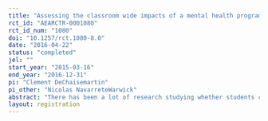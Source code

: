 ```yaml
---
title: "Assessing the classroom wide impacts of a mental health program for disruptive students. "
rct_id: "AEARCTR-0001080"
rct_id_num: "1080"
doi: "10.1257/rct.1080-8.0"
date: "2016-04-22"
status: "completed"
jel: ""
start_year: "2015-03-16"
end_year: "2016-12-31"
pi: "Clement DeChaisemartin"
pi_other: "Nicolas NavarreteWarwick"
abstract: "There has been a lot of research studying whether students can benefit from being exposed to cognitively more able peers. On the other hand, there has been much less research studying whether students can be hampered by disruptive peers. In this study we measure the effects of "Habilidades para la vida", a program aiming to improve the classroom behaviour of the most disruptive students in 2nd grade in Chile. We will study the effects of this program on disruptive students, on their teachers, and on their non-disruptive classmates."
layout: registration
---
```


